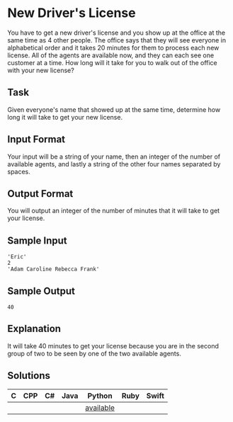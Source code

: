 # New Driver's License

You have to get a new driver's license and you show up at the office at the same time as 4 other people. The office says that they will see everyone in alphabetical order and it takes 20 minutes for them to process each new license. All of the agents are available now, and they can each see one customer at a time. How long will it take for you to walk out of the office with your new license?

## Task 
Given everyone's name that showed up at the same time, determine how long it will take to get your new license.

## Input Format 
Your input will be a string of your name, then an integer of the number of available agents, and lastly a string of the other four names separated by spaces.

## Output Format 
You will output an integer of the number of minutes that it will take to get your license.

## Sample Input
```
'Eric'
2
'Adam Caroline Rebecca Frank'
```

## Sample Output 
```
40
```

## Explanation
It will take 40 minutes to get your license because you are in the second group of two to be seen by one of the two available agents.

## Solutions

 C | CPP | C# | Java | Python | Ruby | Swift
---|---- |----|------|--------|------|------
 | |  |  |  | [available](/sololearn/NewDriverLicense/DL.py) |  | 